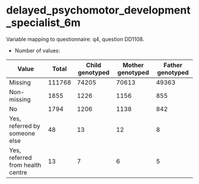 # delayed_psychomotor_development_specialist_6m
Variable mapping to questionnaire: q4, question DD1108.
- Number of values:

| Value | Total | Child genotyped | Mother genotyped | Father genotyped |
| ----- | ----- | --------------- | ---------------- | ---------------- |
| Missing | 111768 | 74205 | 70613 | 49363 |
| Non-missing | 1855 | 1226 | 1156 | 855 |
| No | 1794 | 1206 | 1138 |842 |
| Yes, referred by someone else | 48 | 13 | 12 |8 |
| Yes, referred from health centre | 13 | 7 | 6 |5 |



